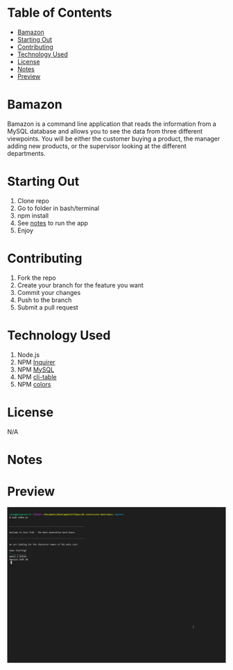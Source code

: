 # Table of Contents <!-- omit in toc -->
- [Bamazon](#bamazon)
- [Starting Out](#starting-out)
- [Contributing](#contributing)
- [Technology Used](#technology-used)
- [License](#license)
- [Notes](#notes)
- [Preview](#preview)
  
# Bamazon
Bamazon is a command line application that reads the information from a MySQL database and allows you to see the data from three different
viewpoints. You will be either the customer buying a product, the manager adding new products, or the supervisor looking at the different
departments.


# Starting Out 
1. Clone repo
2. Go to folder in bash/terminal
3. npm install
4. See [notes](#notes) to run the app
5. Enjoy

# Contributing
1. Fork the repo
2. Create your branch for the feature you want
3. Commit your changes
4. Push to the branch
5. Submit a pull request
   
# Technology Used
1. Node.js
2. NPM [Inquirer](https://www.npmjs.com/package/inquirer)
3. NPM [MySQL](https://www.npmjs.com/package/mysql)
4. NPM [cli-table](https://www.npmjs.com/package/cli-table)
5. NPM [colors](https://www.npmjs.com/package/colors)

   
# License
N/A

# Notes


# Preview
![](https://github.com/jhernandeztorres/BC-Constructor-Word-Guess/blob/master/wordGuess.gif)
